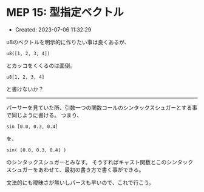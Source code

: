 # MEP 15: 型指定ベクトル

- Created: 2023-07-06 11:32:29

u8のベクトルを明示的に作りたい事は良くあるが、

```
u8([1, 2, 3, 4])
```

とカッコをくくるのは面倒。

```
u8[1, 2, 3, 4]
```

と書けないか？

----

パーサーを見ていた所、引数一つの関数コールのシンタックスシュガーとする事で同じように書ける。 つまり、

```
sin [0.0, 0.3, 0.4]
```

を、

```
sin( [0.0, 0.3, 0.4] )
```

のシンタックスシュガーとみなす。 そうすればキャスト関数とこのシンタックスシュガーをあわせて、最初の書き方で書く事ができる。

文法的にも曖昧さが無いしパースも早いので、これで行こう。